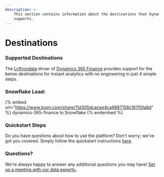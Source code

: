 ```yaml
---
description: >-
    This section contains information about the destinations that Dynamics 365 Finance
    supports.
---
```


# Destinations

### Supported Destinations

The [Lyftrondata](https://www.lyftrondata.com/) driver of [Dynamics 365 Finance](https://www.lyftrondata.com/integration/dynamics-365-finance/) provides support for the below destinations for instant analytics with no engineering in just 4 simple steps.

### Snowflake Load:

{% embed url="https://www.loom.com/share/11d305dcacee4ca9887158c167f5fa8d" %}
dynamics-365-finance to Snowflake
{% endembed %}

### Quickstart Steps

Do you have questions about how to use the platform? Don't worry; we've got you covered. Simply follow the quickstart instructions [here](../../../quickstart-steps.md).

### Questions? <a href="#questions" id="questions"></a>

We're always happy to answer any additional questions you may have! [Set up a meeting with our data experts.](https://www.lyftrondata.com/book-a-meeting/)
